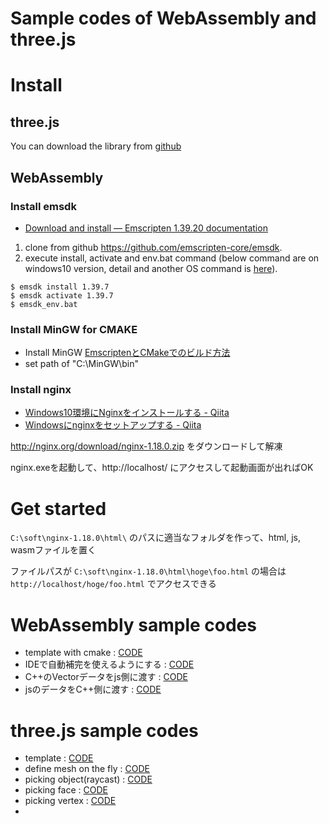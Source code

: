 # Sample codes of WebAssembly and three.js

# Install

## three.js

You can download the library from [github](https://github.com/mrdoob/three.js/tree/dev/examples)

## WebAssembly

### Install emsdk

- [Download and install — Emscripten 1.39.20 documentation](https://emscripten.org/docs/getting_started/downloads.html)

1. clone from github https://github.com/emscripten-core/emsdk.
2. execute install, activate and env.bat command (below command are on windows10 version, detail and another OS command is [here](https://emscripten.org/docs/getting_started/downloads.html)).

```
$ emsdk install 1.39.7
$ emsdk activate 1.39.7
$ emsdk_env.bat
```

### Install MinGW for CMAKE

- Install MinGW [EmscriptenとCMakeでのビルド方法](https://gist.github.com/faithandbrave/9b3d439d135e63abdbe7)
- set path of "C:\MinGW\bin"

### Install nginx

- [Windows10環境にNginxをインストールする - Qiita](https://qiita.com/ita3qiita/items/35f0b0d1b61c801b738d)
- [Windowsにnginxをセットアップする - Qiita](https://qiita.com/tatuno/items/44ec8130d7544d1534f7)

http://nginx.org/download/nginx-1.18.0.zip をダウンロードして解凍

nginx.exeを起動して、http://localhost/ にアクセスして起動画面が出ればOK


# Get started

`C:\soft\nginx-1.18.0\html\` のパスに適当なフォルダを作って、html, js, wasmファイルを置く

ファイルパスが `C:\soft\nginx-1.18.0\html\hoge\foo.html` の場合は `http://localhost/hoge/foo.html` でアクセスできる


# WebAssembly sample codes

- template with cmake : [CODE](./samples/webasm/cmake_template)
- IDEで自動補完を使えるようにする : [CODE](./samples/webasm/cmake_with_Qt)
- C++のVectorデータをjs側に渡す : [CODE](./samples/webasm/vector_to_js)
- jsのデータをC++側に渡す : [CODE](./samples/webasm/vector_from_js)



# three.js sample codes

- template : [CODE](./samples/threejs/template.html)
- define mesh on the fly : [CODE](./samples/threejs/geometry.html)
- picking object(raycast) : [CODE](./samples/threejs/raycast.html)
- picking face : [CODE]()
- picking vertex : [CODE]()
- 















